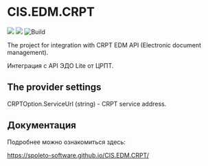 # CIS.EDM.CRPT

[![](https://img.shields.io/github/license/spoleto-software/CIS.EDM.CRPT)](https://github.com/spoleto-software/CIS.EDM.CRPT/blob/main/LICENSE)
[![](https://img.shields.io/nuget/v/Spoleto.CIS.EDM.CRPT)](https://www.nuget.org/packages/Spoleto.CIS.EDM.CRPT/)
![Build](https://github.com/spoleto-software/CIS.EDM.CRPT/actions/workflows/publish-to-nuget.yml/badge.svg?branch=main)

The project for integration with CRPT EDM API (Electronic document management).

Интеграция с API ЭДО Lite от ЦРПТ.

## The provider settings
CRPTOption.ServiceUrl (string) - CRPT service address.

## Документация

Подробнее можно ознакомиться здесь:

https://spoleto-software.github.io/CIS.EDM.CRPT/